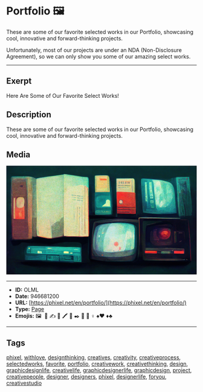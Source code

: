 # Portfolio 🖼️
These are some of our favorite selected works in our Portfolio, showcasing cool, innovative and forward-thinking projects.

Unfortunately, most of our projects are under an NDA (Non-Disclosure Agreement), so we can only show you some of our amazing select works.


------------
## Exerpt
Here Are Some of Our Favorite Select Works!
## Description
These are some of our favorite selected works in our Portfolio, showcasing cool, innovative and forward-thinking projects.
## Media
<img src="media/portfolio.jpg">

------------
- **ID:** OLML
- **Date:** 946681200
- **URL:** [https://phixel.net/en/portfolio/](https://phixel.net/en/portfolio/)
- **Type:** [Page](#page)
- **Emojis:** 🖼 ️​ 💼 ​✍ 🎩 🖍 🌠 ✒️ 🎨 🤸 ‍♀ ♠♥ ♦♣

------------
## Tags
[phixel](#phixel), [withlove](#withlove), [designthinking](#designthinking), [creatives](#creatives), [creativity](#creativity), [creativeprocess](#creativeprocess), [selectedworks](#selectedworks), [favorite](#favorite), [portfolio](#portfolio), [creativework](#creativework), [creativethinking](#creativethinking), [design](#design), [graphicdesignlife](#graphicdesignlife), [creativelife](#creativelife), [graphicdesignerlife](#graphicdesignerlife), [graphicdesign](#graphicdesign), [project](#project), [creativepeople](#creativepeople), [designer](#designer), [designers](#designers), [phixel](#phixel), [designerlife](#designerlife), [foryou](#foryou), [creativestudio](#creativestudio)
